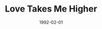 ---
type: single
title: Love Takes Me Higher
date: 1992-02-01
img: /images/singles/love-takes-me-higher.jpg
permalink: /music/singles/:title/
discs:
  - tracks:
    - Love Takes Me Higher
    - A World Of You And Me
    - Don't Make Me Wait For Ever
---